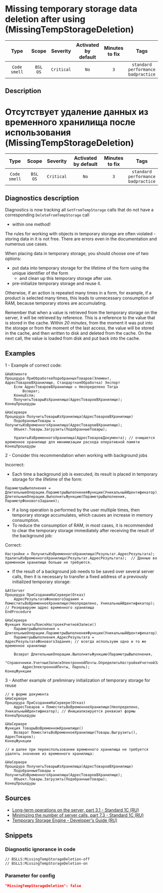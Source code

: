 # Missing temporary storage data deletion after using (MissingTempStorageDeletion)

|      Type      |    Scope    |  Severity   |    Activated<br>by default    |    Minutes<br>to fix    |                           Tags                           |
|:-------------:|:-----------------------------:|:-----------:|:------------------------------:|:-----------------------------------:|:--------------------------------------------------------:|
| `Code smell` |         `BSL`<br>`OS`         | `Critical` |             `No`              |                 `3`                 |       `standard`<br>`performance`<br>`badpractice`       |

<!-- Блоки выше заполняются автоматически, не трогать -->
## Description

# Отсутствует удаление данных из временного хранилища после использования (MissingTempStorageDeletion)

|     Type     |        Scope        |  Severity  | Activated by default | Minutes<br> to fix |                           Tags                           |
|:------------:|:-------------------:|:----------:|:--------------------:|:------------------------:|:--------------------------------------------------------:|
| `Code smell` | `BSL`<br>`OS` | `Critical` |         `No`         |           `3`            | `standard`<br>`performance`<br>`badpractice` |

<!-- Блоки выше заполняются автоматически, не трогать -->
## Diagnostics description
<!-- Описание диагностики заполняется вручную. Необходимо понятным языком описать смысл и схему работу -->
Diagnostics is now tracking all `GetFromTempStorage` calls that do not have a corresponding `DeleteFromTempStorage` call
- within one method!

The rules for working with objects in temporary storage are often violated - storing data in it is not free. There are errors even in the documentation and numerous use cases.

When placing data in temporary storage, you should choose one of two options:

- put data into temporary storage for the lifetime of the form using the unique identifier of the form
  - and clean up this temporary storage after use.
- pre-initialize temporary storage and reuse it.

Otherwise, if an action is repeated many times in a form, for example, if a product is selected many times, this leads to unnecessary consumption of RAM, because temporary stores are accumulating.

Remember that when a value is retrieved from the temporary storage on the server, it will be retrieved by reference. This is a reference to the value that is stored in the cache. Within *20 minutes*, from the moment it was put into the storage or from the moment of the last access, the value will be stored in the cache, and then written to disk and deleted from the cache. On the next call, the value is loaded from disk and put back into the cache.

## Examples
<!-- В данном разделе приводятся примеры, на которые диагностика срабатывает, а также можно привести пример, как можно исправить ситуацию -->

1 - Example of correct code:
```bsl
&НаКлиенте
Процедура ПриОбработкеПодобранныхТоваров(Элемент, АдресТоваровВХранилище, СтандартнаяОбработка) Экспорт
    Если АдресТоваровВХранилище = Неопределено Тогда
        Возврат;
    КонецЕсли;
    ПолучитьТоварыИзХранилища(АдресТоваровВХранилище); 
КонецПроцедуры

&НаСервере
Процедура ПолучитьТоварыИзХранилища(АдресТоваровВХранилище)
    ПодобранныеТовары = ПолучитьИзВременногоХранилища(АдресТоваровВХранилище);
    Объект.Товары.Загрузить(ПодобранныеТовары);

    УдалитьИзВременногоХранилища(АдресТоваровДокумента); // очищается временное хранилище для минимизации расхода оперативной памяти
КонецПроцедуры 
```

2 - Consider this recommendation when working with background jobs

Incorrect:
- Each time a background job is executed, its result is placed in temporary storage for the lifetime of the form:
```bsl
ПараметрыВыполнения = ДлительныеОперации.ПараметрыВыполненияФункции(УникальныйИдентификатор);
ДлительныеОперации.ВыполнитьФункцию(ПараметрыВыполнения, ПараметрФоновогоЗадания);
```

- If a long operation is performed by the user multiple times, then temporary storage accumulates, which causes an increase in memory consumption.
- To reduce the consumption of RAM, in most cases, it is recommended to clear the temporary storage immediately after receiving the result of the background job:

Correct:
```bsl
Настройки = ПолучитьИзВременногоХранилища(Результат.АдресРезультата);
УдалитьИзВременногоХранилища(Результат.АдресРезультата);  // Данные во временном хранилище больше не требуются.
```

- If the result of a background job needs to be saved over several server calls, then it is necessary to transfer a fixed address of a previously initialized temporary storage:
```bsl
&AtServer
Процедура ПриСозданииНаСервере(Отказ)
    АдресРезультатаФоновогоЗадания = ПоместитьВоВременноеХранилище(Неопределено, УникальныйИдентификатор); // Резервируем адрес временного хранилища
EndProcedure

&НаСервере
Функция НачатьПоискНастроекУчетнойЗаписи()
    ПараметрыВыполнения = ДлительныеОперации.ПараметрыВыполненияФункции(УникальныйИдентификатор);
    ПараметрыВыполнения.АдресРезультата = АдресРезультатаФоновогоЗадания; // всегда используем одно и то же временное хранилище

    Возврат ДлительныеОперации.ВыполнитьФункцию(ПараметрыВыполнения,
        "Справочники.УчетныеЗаписиЭлектроннойПочты.ОпределитьНастройкиУчетнойЗаписи",
        АдресЭлектроннойПочты, Пароль);
КонецФункции
```

3 - Another example of preliminary initialization of temporary storage for reuse

```bsl
// в форме документа
&НаСервере
Процедура ПриСозданииНаСервере(Отказ)
    АдресТоваров = ПоместитьВоВременноеХранилище(Неопределено, УникальныйИдентификатор); // Инициализируется реквизит формы
КонецПроцедуры

&НаСервере
Функция ТоварыВоВременномХранилище()
    Возврат ПоместитьВоВременноеХранилище(Товары.Выгрузить(), АдресТоваров);
КонецФункции

// и далее при переиспользовании временного хранилища не требуется удалять значение из временного хранилища:

&НаСервере
Процедура ПолучитьТоварыИзХранилища(АдресТоваровВХранилище)
    ПодобранныеТовары = ПолучитьИзВременногоХранилища(АдресТоваровВХранилище);
    Объект.Товары.Загрузить(ПодобранныеТовары);
КонецПроцедуры
```

## Sources
<!-- Необходимо указывать ссылки на все источники, из которых почерпнута информация для создания диагностики -->
<!-- Примеры источников

* Источник: [Стандарт: Тексты модулей](https://its.1c.ru/db/v8std#content:456:hdoc)
* Полезная информация: [Отказ от использования модальных окон](https://its.1c.ru/db/metod8dev#content:5272:hdoc)
* Источник: [Cognitive complexity, ver. 1.4](https://www.sonarsource.com/docs/CognitiveComplexity.pdf) -->

- [Long-term operations on the server, part 3.1 - Standard 1C (RU)](https://its.1c.ru/db/v8std#content:642:hdoc)
- [Minimizing the number of server calls, part 7.3 - Standard 1C (RU)](https://its.1c.ru/db/v8std#content:487:hdoc)
- [Temporary Storage Engine - Developer's Guide (RU)](https://its.1c.ru/db/v8319doc#bookmark:dev:TI000000810)

## Snippets

<!-- Блоки ниже заполняются автоматически, не трогать -->
### Diagnostic ignorance in code

```bsl
// BSLLS:MissingTempStorageDeletion-off
// BSLLS:MissingTempStorageDeletion-on
```

### Parameter for config

```json
"MissingTempStorageDeletion": false
```
